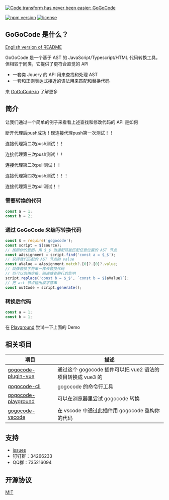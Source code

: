 [![Code transform has never been easier: GoGoCode](https://img.alicdn.com/imgextra/i3/O1CN01mosd7H1tHiOY3uxB2_!!6000000005877-2-tps-1949-552.png)](https://gogocode.io)

[![npm version](https://img.shields.io/npm/v/gogocode.svg)](https://www.npmjs.com/package/gogocode) [![license](https://img.shields.io/npm/l/gogocode.svg)](LICENSE)

## GoGoCode 是什么？

[English version of README](README.md)

GoGoCode 是一个基于 AST 的 JavaScript/Typescript/HTML 代码转换工具，但相较于同类，它提供了更符合直觉的 API

-   一套类 Jquery 的 API 用来查找和处理 AST
-   一套和正则表达式接近的语法用来匹配和替换代码

来 [GoGoCode.io](https://gogocode.io) 了解更多

## 简介

让我们通过一个简单的例子来看看上述查找和修改代码的 API 是如何

断开代理后push成功！现连接代理push第一次测试！！

连接代理第二次push测试！！

连接代理第三次push测试！！

连接代理第二次pull测试！！

连接代理第四次push测试！！！

连接代理第三次pull测试！！

### 需要转换的代码

```javascript
const a = 1;
const b = 2;
```

### 通过 GoGoCode 来编写转换代码

```javascript
const $ = require('gogocode');
const script = $(source);
// 按照你的意图，用 $_$ 当通配符能匹配任意位置的 AST 节点
const aAssignment = script.find('const a = $_$');
// 获得我们匹配的 AST 节点的 value
const aValue = aAssignment.match?.[0]?.[0]?.value;
// 就像替换字符串一样去替换代码
// 但可以忽略空格、缩进或者换行的影响
script.replace('const b = $_$', `const b = ${aValue}`);
// 把 ast 节点输出成字符串
const outCode = script.generate();
```

### 转换后代码

```javascript
const a = 1;
const b = 1;
```

在 [Playground](https://play.gogocode.io/#code/N4IglgdgDgrgLgYQPYBMCmIBcIDGSIDOcABAIbEC8xAjADoR6EkBGlxATPSADQgDuSAE4BrZOiwgAZjAZww+YnEGlCkoQFsAFJLAAbNAEkIa7mShhTSKHPwEAlMWD1ixRkWIASNqXMA6AOZIgXjozq62JARIMII4aGw6+kZqvlExcfRhbpE4gmDWbB6aabFodmEA9BXEMATxHgD6XqQEZMR8eig4pIIoikjE6qRwOAAWxACCAMoAKsRo+upoECTDZBAAnsRQSARgNhDEG9HtKnBZEWQTBHv+EEsrbAS5+XC+OhAomgDk2W1UjQ833Kh2IVWI-jQJDgo3iQxGsL60zmCzQDxIADdSLoYGgLkwyAA1bG47zXW73ZZveFjAD8vgA2gAGAC69OZbN8WJxeNB4MEaCgulIcUmszIrQIpCWEuIAqFIvi5CIeQg-mIzHgxDAdyE8Rh8RC8TUgnhxGKUEVgEAGSDoR5CYi6SBoZgC0jCEEuZ55ay+eXCuI-P6sAFNb6mAAGwcKwFIxJ5AF8I56wdVIRA0Mo4Er3HABirIP4wgK4DFDt7XgFlpnhmhNCCE1xeJBYHAADIqfwSOAbKBoCvWHggUYtAAKJbkmawSlxvDw6ktAoA8vBW9PBLiE0A) 尝试一下上面的 Demo

## 相关项目

| 项目                  | 描述                                                       |
| --------------------- | ---------------------------------------------------------- |
| [gogocode-plugin-vue] | 通过这个 gogocode 插件可以把 vue2 语法的项目转换成 vue3 的 |
| [gogocode-cli]        | gogocode 的命令行工具                                      |
| [gogocode-playground] | 可以在浏览器里尝试 gogocode 转换                           |
| [gogocode-vscode]     | 在 vscode 中通过此插件用 gogocode 重构你的代码             |

[gogocode-plugin-vue]: https://github.com/thx/gogocode/tree/main/packages/gogocode-plugin-vue
[gogocode-cli]: https://github.com/thx/gogocode/tree/main/packages/gogocode-cli
[gogocode-playground]: https://play.gogocode.io
[gogocode-vscode]: https://marketplace.visualstudio.com/items?itemName=mmfe.vscode-gogocode

## 支持

-   [issues](https://github.com/thx/gogocode/issues)
-   钉钉群：34266233
-   QQ群：735216094

## 开源协议

[MIT](LICENSE)
